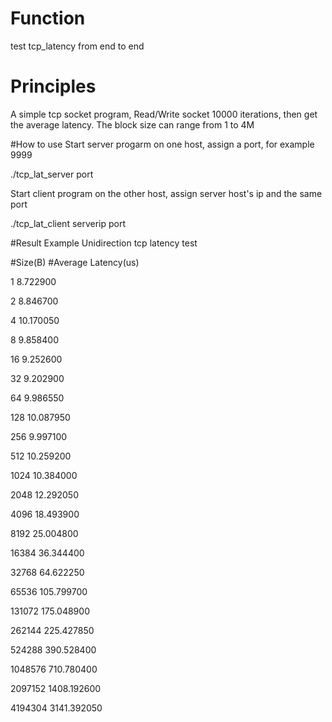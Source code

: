 # Function
test tcp_latency from end to end

# Principles
A simple tcp socket program, Read/Write socket 10000 iterations, then get the average latency.
The block size can range from 1 to 4M

#How to use
Start server progarm on one host, assign a port, for example 9999

./tcp_lat_server port

Start client program on the other host, assign server host's ip and the same port

./tcp_lat_client serverip port

#Result Example
Unidirection tcp latency test

 #Size(B)  #Average Latency(us)
 
1          	 8.722900   

2          	 8.846700   

4          	 10.170050  

8          	 9.858400   

16         	 9.252600   

32         	 9.202900   

64         	 9.986550   

128        	 10.087950  

256        	 9.997100   

512        	 10.259200  

1024       	 10.384000  

2048       	 12.292050  

4096       	 18.493900  

8192       	 25.004800  

16384      	 36.344400  

32768      	 64.622250  

65536      	 105.799700 

131072     	 175.048900 

262144     	 225.427850 

524288     	 390.528400 

1048576    	 710.780400 

2097152    	 1408.192600 

4194304    	 3141.392050 


